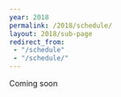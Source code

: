```yaml
---
year: 2018
permalink: /2018/schedule/
layout: 2018/sub-page
redirect_from:
 - "/schedule"
 - "/schedule/"
---
```


Coming soon

<!--
{% capture snippet_path %}{{ page.permalink }}snippets/{% endcapture %}
<section id="schedule" class="main-content text-center">
	<div class="container">

{% for page in site.pages %}
{% if page.path contains snippet_path %}
{{ page.content }}
{% endif %}
{% endfor %}
	</div>
  <div> <b>please note:</b> this schedule is subject to change </div>
</section>
-->
